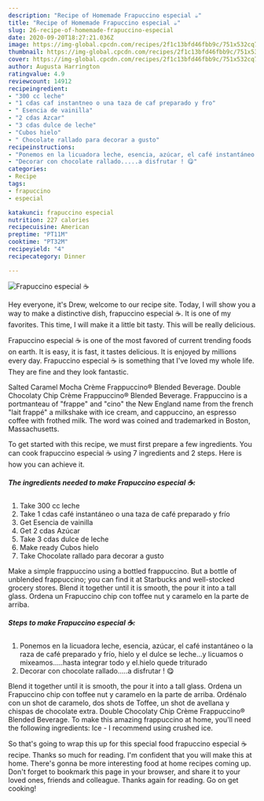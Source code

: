 ```yaml
---
description: "Recipe of Homemade Frapuccino especial ☕"
title: "Recipe of Homemade Frapuccino especial ☕"
slug: 26-recipe-of-homemade-frapuccino-especial
date: 2020-09-20T18:27:21.036Z
image: https://img-global.cpcdn.com/recipes/2f1c13bfd46fbb9c/751x532cq70/frapuccino-especial-☕-foto-principal.jpg
thumbnail: https://img-global.cpcdn.com/recipes/2f1c13bfd46fbb9c/751x532cq70/frapuccino-especial-☕-foto-principal.jpg
cover: https://img-global.cpcdn.com/recipes/2f1c13bfd46fbb9c/751x532cq70/frapuccino-especial-☕-foto-principal.jpg
author: Augusta Harrington
ratingvalue: 4.9
reviewcount: 14912
recipeingredient:
- "300 cc leche"
- "1 cdas caf instantneo o una taza de caf preparado y fro"
- " Esencia de vainilla"
- "2 cdas Azcar"
- "3 cdas dulce de leche"
- "Cubos hielo"
- " Chocolate rallado para decorar a gusto"
recipeinstructions:
- "Ponemos en la licuadora leche, esencia, azúcar, el café instantáneo o la raza de café preparado y frío, hielo y el dulce se leche...y licuamos o mixeamos.....hasta integrar todo y el.hielo quede triturado"
- "Decorar con chocolate rallado.....a disfrutar ! 😋"
categories:
- Recipe
tags:
- frapuccino
- especial

katakunci: frapuccino especial 
nutrition: 227 calories
recipecuisine: American
preptime: "PT11M"
cooktime: "PT32M"
recipeyield: "4"
recipecategory: Dinner

---
```



![Frapuccino especial ☕](https://img-global.cpcdn.com/recipes/2f1c13bfd46fbb9c/751x532cq70/frapuccino-especial-☕-foto-principal.jpg)

Hey everyone, it's Drew, welcome to our recipe site. Today, I will show you a way to make a distinctive dish, frapuccino especial ☕. It is one of my favorites. This time, I will make it a little bit tasty. This will be really delicious.

Frapuccino especial ☕ is one of the most favored of current trending foods on earth. It is easy, it is fast, it tastes delicious. It is enjoyed by millions every day. Frapuccino especial ☕ is something that I've loved my whole life. They are fine and they look fantastic.

Salted Caramel Mocha Crème Frappuccino® Blended Beverage. Double Chocolaty Chip Crème Frappuccino® Blended Beverage. Frappuccino is a portmanteau of &#34;frappe&#34; and &#34;cino&#34; the New England name from the french &#34;lait frappé&#34; a milkshake with ice cream, and cappuccino, an espresso coffee with frothed milk. The word was coined and trademarked in Boston, Massachusetts.


To get started with this recipe, we must first prepare a few ingredients. You can cook frapuccino especial ☕ using 7 ingredients and 2 steps. Here is how you can achieve it.

<!--inarticleads1-->

##### The ingredients needed to make Frapuccino especial ☕:

1. Take 300 cc leche
1. Take 1 cdas café instantáneo o una taza de café preparado y frío
1. Get  Esencia de vainilla
1. Get 2 cdas Azúcar
1. Take 3 cdas dulce de leche
1. Make ready Cubos hielo
1. Take  Chocolate rallado para decorar a gusto


Make a simple frappuccino using a bottled frappuccino. But a bottle of unblended frappuccino; you can find it at Starbucks and well-stocked grocery stores. Blend it together until it is smooth, the pour it into a tall glass. Ordena un Frapuccino chip con toffee nut y caramelo en la parte de arriba. 

<!--inarticleads2-->

##### Steps to make Frapuccino especial ☕:

1. Ponemos en la licuadora leche, esencia, azúcar, el café instantáneo o la raza de café preparado y frío, hielo y el dulce se leche...y licuamos o mixeamos.....hasta integrar todo y el.hielo quede triturado
1. Decorar con chocolate rallado.....a disfrutar ! 😋


Blend it together until it is smooth, the pour it into a tall glass. Ordena un Frapuccino chip con toffee nut y caramelo en la parte de arriba. Ordénalo con un shot de caramelo, dos shots de Toffee, un shot de avellana y chispas de chocolate extra. Double Chocolaty Chip Crème Frappuccino® Blended Beverage. To make this amazing frappuccino at home, you&#39;ll need the following ingredients: Ice - I recommend using crushed ice. 

So that's going to wrap this up for this special food frapuccino especial ☕ recipe. Thanks so much for reading. I'm confident that you will make this at home. There's gonna be more interesting food at home recipes coming up. Don't forget to bookmark this page in your browser, and share it to your loved ones, friends and colleague. Thanks again for reading. Go on get cooking!
